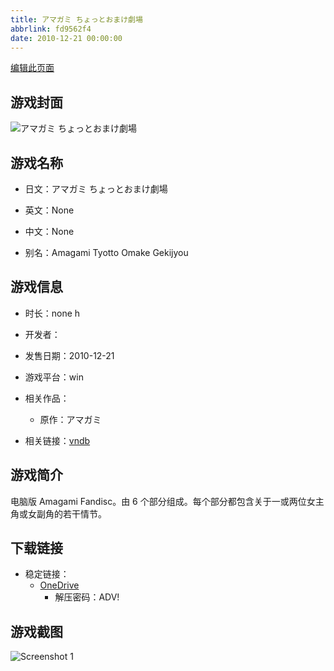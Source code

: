 ```yaml
---
title: アマガミ ちょっとおまけ劇場
abbrlink: fd9562f4
date: 2010-12-21 00:00:00
---
```

[编辑此页面](https://github.com/ACG-3/ADV3-source/blob/main/source/_posts/games/%E3%82%A2%E3%83%9E%E3%82%AC%E3%83%9F%20%E3%81%A1%E3%82%87%E3%81%A3%E3%81%A8%E3%81%8A%E3%81%BE%E3%81%91%E5%8A%87%E5%A0%B4.md)

## 游戏封面

![アマガミ ちょっとおまけ劇場](https://pan.timero.xyz/onedrive/img_lib_001/%E3%82%A2%E3%83%9E%E3%82%AC%E3%83%9F%20%E3%81%A1%E3%82%87%E3%81%A3%E3%81%A8%E3%81%8A%E3%81%BE%E3%81%91%E5%8A%87%E5%A0%B4_cover.avif)


## 游戏名称

- 日文：アマガミ ちょっとおまけ劇場
- 英文：None
- 中文：None

- 别名：Amagami Tyotto Omake Gekijyou


## 游戏信息

- 时长：none h
- 开发者：
- 发售日期：2010-12-21
- 游戏平台：win
- 相关作品：
   - 原作：アマガミ

- 相关链接：[vndb](https://vndb.org/v11269)


## 游戏简介

电脑版 Amagami Fandisc。由 6 个部分组成。每个部分都包含关于一或两位女主角或女副角的若干情节。


## 下载链接

- 稳定链接：
    - [OneDrive](https://pan.timero.xyz/onedrive/adv_lib_001/%E3%82%A2%E3%83%9E%E3%82%AC%E3%83%9F%20%E3%81%A1%E3%82%87%E3%81%A3%E3%81%A8%E3%81%8A%E3%81%BE%E3%81%91%E5%8A%87%E5%A0%B4)
        - 解压密码：ADV!



## 游戏截图


![Screenshot 1](https://pan.timero.xyz/onedrive/img_lib_001/%E3%82%A2%E3%83%9E%E3%82%AC%E3%83%9F%20%E3%81%A1%E3%82%87%E3%81%A3%E3%81%A8%E3%81%8A%E3%81%BE%E3%81%91%E5%8A%87%E5%A0%B4_Screenshot_1.avif)

